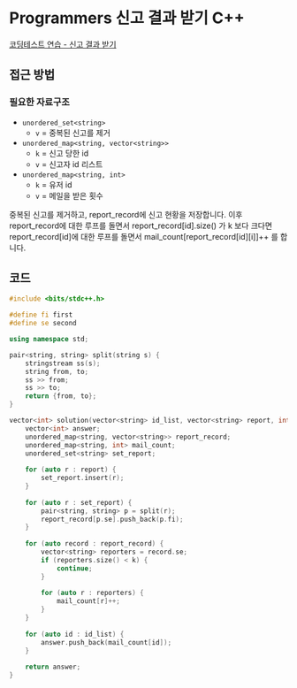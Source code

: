 # Programmers 신고 결과 받기 C++

<!--more-->
[코딩테스트 연습 - 신고 결과 받기](https://programmers.co.kr/learn/courses/30/lessons/92334)

## 접근 방법

### 필요한 자료구조  
- `unordered_set<string>`
	- `v` = 중복된 신고를 제거
- `unordered_map<string, vector<string>>` 
	- `k` = 신고 당한 id 
	- `v` = 신고자 id 리스트
- `unordered_map<string, int>`
	- `k`     = 유저 id
	- `v` = 메일을 받은 횟수

중복된 신고를 제거하고, report_record에 신고 현황을 저장합니다. 이후 report_record에 대한 루프를 돌면서 report_record[id].size() 가 k 보다 크다면 report_record[id]에 대한 루프를 돌면서 mail_count[report_record[id][i]]++ 를 합니다.

## 코드

```cpp
#include <bits/stdc++.h>

#define fi first
#define se second

using namespace std;

pair<string, string> split(string s) {
    stringstream ss(s);
    string from, to;
    ss >> from;
    ss >> to;
    return {from, to};
}

vector<int> solution(vector<string> id_list, vector<string> report, int k) {
    vector<int> answer;
    unordered_map<string, vector<string>> report_record;
    unordered_map<string, int> mail_count;
    unordered_set<string> set_report;
    
    for (auto r : report) {
        set_report.insert(r);
    }
    
    for (auto r : set_report) {
        pair<string, string> p = split(r);
        report_record[p.se].push_back(p.fi);
    }
    
    for (auto record : report_record) {
        vector<string> reporters = record.se;
        if (reporters.size() < k) {
            continue;
        }
        
        for (auto r : reporters) {
            mail_count[r]++;
        }
    }
    
    for (auto id : id_list) {
        answer.push_back(mail_count[id]);
    }
    
    return answer;
}
```
